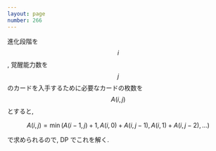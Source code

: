 ```yaml
---
layout: page
number: 266
---
```

進化段階を $$ i $$, 覚醒能力数を $$ j $$ のカードを入手するために必要なカードの枚数を $$ A(i, j) $$ とすると,

$$
A(i, j) = \min(A(i-1, j) + 1, A(i, 0) + A(i, j-1), A(i, 1) + A(i, j-2), \dots)
$$

で求められるので, DP でこれを解く.
